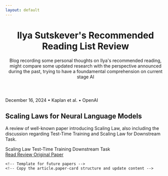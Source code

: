 ```yaml
---
layout: default
---
```


<div class="container">
    <header class="site-header">
    <h1 class="site-title">Ilya Sutskever's Recommended Reading List Review</h1>
    <p class="site-description">Blog recording some personal thoughts on Ilya's recommended reading, might compare some updated research with the perspective announced during the past, trying to have a foundamental comprehension on current stage AI</p>
    </header>
  <div class="paper-list">
    <article class="paper-card">
      <div class="paper-meta">
        <span>December 16, 2024</span>
        <span>•</span>
        <span>Kaplan et al.</span>
        <span>•</span>
        <span>OpenAI</span>
      </div>
      <h2 class="paper-title">Scaling Laws for Neural Language Models</h2>
      <p class="Summary">
        A review of well-known paper introducing Scaling Law, also including the discussion regarding Test-Time Training and Scaling Law for Downstream Task. 
      </p>
      <div class="tag-list">
        <span class="tag">Scaling Law</span>
        <span class="tag">Test-Time Training</span>
        <span class="tag">Downstream Task</span>
      </div>
      <div class="paper-links">
        <a href="/posts/scaling-laws.md" class="link-primary">
          Read Review
        </a>
        <a href="https://arxiv.org/abs/2001.08361" class="link-secondary" target="_blank" rel="noopener">
          Original Paper
        </a>
      </div>
    </article>

    <!-- Template for future papers -->
    <!-- Copy the article.paper-card structure and update content -->
  </div>
</div>
